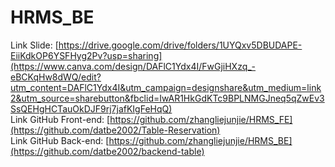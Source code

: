 # HRMS_BE
Link Slide: [https://drive.google.com/drive/folders/1UYQxv5DBUDAPE-EiiKdkOP6YSFHyg2Pv?usp=sharing](https://www.canva.com/design/DAFlC1Ydx4I/FwGjiHXzq_-eBCKqHw8dWQ/edit?utm_content=DAFlC1Ydx4I&utm_campaign=designshare&utm_medium=link2&utm_source=sharebutton&fbclid=IwAR1HkGdKTc9BPLNMGJneq5qZwEv3SsQEHgHCTauOkDJF9rj7jafKIgFeHqQ)<br/>
Link GitHub Front-end: [https://github.com/zhangliejunjie/HRMS_FE](https://github.com/datbe2002/Table-Reservation)<br/>
Link GitHub Back-end: [https://github.com/zhangliejunjie/HRMS_BE](https://github.com/datbe2002/backend-table)<br/>

